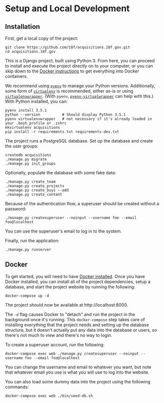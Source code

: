 # Setup and Local Development

## Installation

First, get a local copy of the project:

```
git clone https://github.com/18f/acquisitions.18f.gov.git
cd acquisitions.18f.gov
```

This is a Django project, built using Python 3. From here, you can proceed to install and execute the project directly on to your computer, or you can skip down to the [Docker instructions](#docker) to get everything into Docker containers.

We recommend using [`pyenv`](https://github.com/yyuu/pyenv) to manage your Python versions. Additionally, some form of [`virtualenv`](https://github.com/pypa/virtualenv) is recommended, either as-is or using [`virtualenvwrapper`](http://virtualenvwrapper.readthedocs.io/en/latest/). (With `pyenv`, [`pyenv-virtualwrapper`](https://github.com/yyuu/pyenv-virtualenvwrapper) can help with this.) With Python installed, you can:

```
pyenv install 3.5.1
python --version          # Should display Python 3.5.1
pyenv virtualenvwrapper   # not necessary if it's already loaded in your .bash_profile or .zshrc
mkvirtualenv acquisitions
pip install -r requirements.txt requirements-dev.txt
```

The project runs a PostgreSQL database. Set up the database and create the user groups:

```
createdb acquisitions
./manage.py migrate
./manage.py init_groups
```

Optionally, populate the database with some fake data:

```
./manage.py create_team
./manage.py create_projects
./manage.py create_buys --add
./manage.py create_content
```

Because of the authentication flow, a superuser should be created without a
password:

```
./manage.py createsuperuser --noinput --username foo --email foo@localhost
```

You can use the superuser's email to log in to the system.

Finally, run the application:

```
./manage.py runserver
```

## Docker

To get started, you will need to have [Docker installed](https://www.docker.com/products/overview).
Once you have Docker installed, you can install all of the project dependencies,
setup a database, and start the project website by running the following:

```shell
docker-compose up -d
```

The project should now be available at http://localhost:8000.

The `-d` flag causes Docker to "detach" and run the project in the background
once it's running.  This `docker-compose` step takes care of installing
everything that the project needs and setting up the database structure, but
it doesn't actually put any data into the database or users, so there's not
much to view and there's no way to login.

To create a superuser account, run the following:

```shell
docker-compose exec web ./manage.py createsuperuser --noinput --username foo --email foo@localhost
```

You can change the username and email to whatever you want, but note that
whatever email you use is what you will use to log into the website.

You can also load some dummy data into the project using the following commands:

```shell
docker-compose exec web ./bin/seed-db.sh
```
